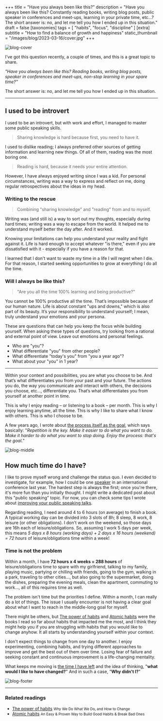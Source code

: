 +++
title = "Have you always been like this?"
description = "Have you always been like this? Constantly reading books, writing blog posts, public speaker in conferences and meet-ups, learning in your private time, etc...? The short answer is: no, and let me tell you how I ended up in this situation."
draft = false
[taxonomies]
tags = [ "habits", "focus", "discipline" ]
[extra]
subtitle = "How to find a balance of growth and happiness"
static_thumbnail = "/images/blog/2023-03-16/cover.jpg"
+++

![blog-cover](/images/blog/2023-03-16/cover.jpg)

I've got this question recently, a couple of times, and this is a great topic to share.

_"Have you always been like this? Reading books, writing blog posts, speaker in conferences and meet-ups, non-stop learning in your spare time?"_

The short answer is: no, and let me tell you how I ended up in this situation.

<!-- more -->

---

## I used to be introvert

I used to be an introvert, but with work and effort, I managed to master some public speaking skills.

> Sharing knowledge is hard because first, you need to have it.

I used to dislike reading; I always preferred other sources of getting information and learning new things. Of all of them, reading was the most boring one.

> Reading is hard, because it needs your entire attention.

However, I have always enjoyed writing since I was a kid. For personal circumstances, writing was a way to express and reflect on me, doing regular retrospectives about the ideas in my head.

### Writing to the rescue

> Combining "sharing knowledge" and "reading" from and to myself.

Writing was (and still is) a way to sort out my thoughts, especially during hard times; writing was a way to escape from the world. It helped me to understand myself better the day after. And it worked.

Knowing your limitations can help you understand your reality and fight against it. Life is hard enough to accept whatever "is there," even if you are dissatisfied with it - especially if you have a reason for that.

I learned that I don't want to waste my time in a life I will regret when I die. For that reason, I started seeking opportunities to grow at everything I do all the time.

### Will I always be like this?

> "Are you all the time 100% learning and being productive?"

You cannot be 100% productive all the time. That’s impossible because of our human nature. Life is about constant "ups and downs," which is also part of its beauty. It’s your responsibility to understand yourself; I mean, truly understand your emotions and your persona.

These are questions that can help you keep the focus while building yourself. When asking these types of questions, try looking from a rational and external point of view. Leave out emotions and personal feelings.

- Who are "you"?
- What differentiate "you" from other people?
- What differentiate "today's you" from "you a year ago"?
- What about your "you" in 1 year?

---

Within your context and possibilities, you are what you choose to be. And that’s what differentiates you from your past and your future. The actions you do, the way you communicate and interact with others, the decisions you choose, etc..., differentiate you. That’s what differentiates you from yourself at another point in time.

This is why I enjoy reading – or listening to a book – per month. This is why I enjoy learning anytime, all the time. This is why I like to share what I know with others. This is who I choose to be.

A few years ago, I wrote about [the process itself as the goal](/blog/the-process-itself-is-the-goal/), which says basically: "_Repetition is the key. Make it easier to do what you want to do. Make it harder to do what you want to stop doing. Enjoy the process: that's the goal._"

![blog-middle](/images/blog/2023-03-16/middle.jpg)

## How much time do I have?

I like to prove myself wrong and challenge the status quo. I even decided to investigate, for example, how I could be one [speaker](https://chemaclass.com/talks/) in an international conference last year. The hardest step is always the first; once you're there, it's more fun than you initially thought. I might write a dedicated post about this "public speaking" topic. For now, you can check some tips I wrote about [improving your public speaking talks](/blog/improve-your-tech-talk/).

Regarding reading, I need around 4 to 6 hours (on average) to finish a book. A typical working day can be divided into 3 slots of 8h; 8 sleep, 8 work, 8 leisure (or other obligations). I don't work on the weekend, so those days are 16h each of leisure/obligations. So, assuming I work 5 days per week, this means _5 days x 8 hours (working days) + 2 days x 16 hours (weekend) = 72 hours_ of leisure/obligations time within a week!

### Time is not the problem

Within a month, I have **72 hours x 4 weeks = 288 hours** of leisure/obligations time to spare with my girlfriend, talking to my family, playing music, partying or chilling with friends, going to the gym, walking in a park, traveling to other cities..., but also going to the supermarket, doing the dishes, preparing the evening meals, clean the apartment, commuting to work..., all of this requires time as well.

The problem isn't time but the priorities I define. Within a month, I can really do a lot of things. The issue I usually encounter is not having a clear goal about what I want to reach in the middle-long goal for myself.

There might be others, but [The power of habits](/readings/the-power-of-habits/) and [Atomic habits](/readings/atomic-habits/) were the books I read so far about habits that impacted me the most, and I think they might help you if you are struggling with habits that you would like to change anyhow. It all starts by understanding yourself within your context.

I don't expect things to change from one day to another. I enjoy experimenting, combining habits, and trying different approaches to improve and get the best out of them over time. Losing fear of failure and seeking constant and continuous improvement is a life-changing mentality.

What keeps me moving is <u>the time I have left</u> and the idea of thinking, "**what would I like to have changed?**" And in such a case, "**Why didn't I?**"

![blog-footer](/images/blog/2023-03-16/footer.jpg)

---

### Related readings

- [The power of habits](/readings/the-power-of-habits/)  <small>Why We Do What We Do, and How to Change</small>
- [Atomic habits](/readings/atomic-habits/)  <small>An Easy & Proven Way to Build Good Habits & Break Bad Ones</small>
